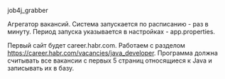 job4j_grabber

Агрегатор вакансий.
Система запускается по расписанию - раз в минуту.  Период запуска указывается в настройках - app.properties.

Первый сайт будет career.habr.com. Работаем с разделом https://career.habr.com/vacancies/java_developer.  Программа должна считывать все вакансии c первых 5 страниц относящиеся к Java и записывать их в базу.